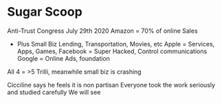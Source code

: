 # Sugar Scoop

Anti-Trust Congress July 29th 2020
Amazon = 70% of online Sales
- Plus Small Biz Lending, Transportation, Movies, etc
Apple = Services, Apps, Games, 
Facebook = Super Hacked, Control communications
Google = Online Ads, foundation 

All 4 = >5 Trilli, meanwhile small biz is crashing




Cicciline says he feels it is non partisan
Everyone took the work seriously and studied carefully
We will see
